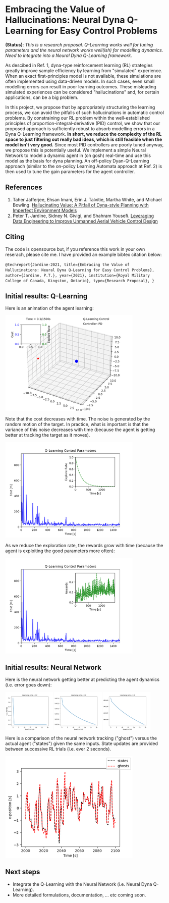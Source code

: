 # Embracing the Value of Hallucinations: Neural Dyna Q-Learning for Easy Control Problems

**(Status)**: *This is a research proposal. Q-Learning works well for tuning parameters and the neural network works well(ish) for modelling dynamics. Need to integrate into a Neural Dyna Q-Learning framework.*

As descibed in Ref. 1, dyna-type reinforcement learning (RL) strategies greatly improve sample efficiency by learning from "simulated" experience. When an exact first-principles model is not available, these simulations are often implemented using data-driven models. In such cases, even small modelling errors can result in poor learning outcomes. 
These misleading simulated experiences can be considered "hallucinations" and, for certain applications, can be a big problem.

In this project, we propose that by appropriately structuring the learning process, we can avoid the pitfalls of such hallucinations in automatic control problems. 
By constraining our RL problem within the well-established principles of proportion-integral-derivative (PID) control, we show that our proposed approach is sufficiently robust to absorb modelling errors in a Dyna Q-Learning framework. 
**In short, we reduce the complexity of the RL space to just filtering out really bad ideas, which is still feasible when the model isn't very good.** Since most PID controllers are poorly tuned anyway, we propose this is potentially useful.
We implement a simple Neural Network to model a dynamic agent in (oh gosh) real-time and use this model as the basis for dyna planning. 
An off-policy Dyan-Q-Learning approach (similar to the on-policy Learning Automata approach at Ref. 2) is then used to tune the gain parameters for the agent controller.

## References

1. Taher Jafferjee, Ehsan Imani, Erin J. Talvitie, Martha White, and Michael Bowling. [Hallucinating Value: A Pitfall of Dyna-style Planning with Imperfect Environment Models](https://arxiv.org/pdf/2006.04363.pdf)
2. Peter T. Jardine, Sidney N. Givigi, and Shahram Yousefi. [Leveraging Data Engineering to Improve Unmanned Aerial Vehicle Control Design](https://ieeexplore.ieee.org/document/9130726)


## Citing

The code is opensource but, if you reference this work in your own reserach, please cite me. I have provided an example bibtex citation below:

`@techreport{Jardine-2021,
  title={Embracing the Value of Hallucinations: Neural Dyna Q-Learning for Easy Control Problems},
  author={Jardine, P.T.},
  year={2021},
  institution={Royal Military College of Canada, Kingston, Ontario},
  type={Research Proposal},
}`

## Initial results: Q-Learning 

Here is an animation of the agent learning:

<p float="center">
  <img src="https://github.com/tjards/Q_learning_particle/blob/master/Figs/animation_05.gif" width="80%" />
</p>

Note that the cost decreases with time. The noise is generated by the random motion of the target. In practice, what is important is that the variance of this noise decreases with time (because the agent is getting better at tracking the target as it moves).

<p float="center">
  <img src="https://github.com/tjards/Q_learning_particle/blob/master/Figs/cost_05.png" width="80%" />
</p>

As we reduce the exploration rate, the rewards grow with time (because the agent is exploiting the good parameters more often):

<p float="center">
  <img src="https://github.com/tjards/Q_learning_particle/blob/master/Figs/rewards_05.png" width="80%" />
</p>

## Initial results: Neural Network

Here is the neural network getting better at predicting the agent dynamics (i.e. error goes down):

<p float="center">
  <img src="https://github.com/tjards/Q_learning_particle/blob/master/Figs/batch1.png" width="30%" />
  <img src="https://github.com/tjards/Q_learning_particle/blob/master/Figs/batch2.png" width="30%" />
    <img src="https://github.com/tjards/Q_learning_particle/blob/master/Figs/batch3.png" width="30%" />
</p>

Here is a comparison of the neural network tracking ("ghost") versus the actual agent ("states") given the same inputs. 
State updates are provided between successive RL trials (i.e. ever 2 seconds).

<p float="center">
  <img src="https://github.com/tjards/Q_learning_particle/blob/master/Figs/posError.png" width="80%" />
</p>

## Next steps

- Integrate the Q-Learning with the Neural Network (i.e. Neural Dyna Q-Learning). 
- More detailed formulations, documentation, ... etc coming soon.
